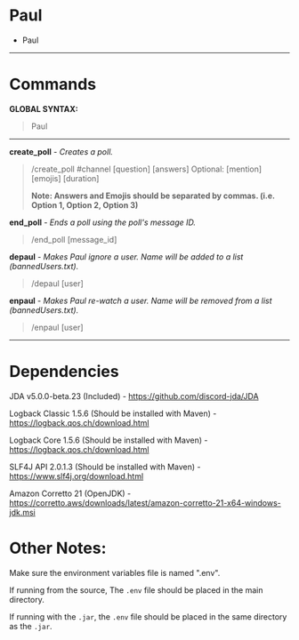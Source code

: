 # Paul
- Paul

---

# Commands
**GLOBAL SYNTAX:**
> Paul

---
**create_poll** - *Creates a poll.*
>/create_poll #channel [question] [answers] Optional: [mention] [emojis] [duration]
>
> **Note: Answers and Emojis should be separated by commas. (i.e. Option 1, Option 2, Option 3)**

**end_poll** - *Ends a poll using the poll's message ID.*
>/end_poll [message_id]

**depaul** - *Makes Paul ignore a user. Name will be added to a list (bannedUsers.txt).*
> /depaul [user]
>
**enpaul** - *Makes Paul re-watch a user. Name will be removed from a list (bannedUsers.txt).*
> /enpaul [user]
---

# Dependencies
JDA v5.0.0-beta.23 (Included) - https://github.com/discord-jda/JDA

Logback Classic 1.5.6 (Should be installed with Maven) - https://logback.qos.ch/download.html

Logback Core 1.5.6 (Should be installed with Maven) - https://logback.qos.ch/download.html

SLF4J API 2.0.1.3 (Should be installed with Maven) - https://www.slf4j.org/download.html

Amazon Corretto 21 (OpenJDK) - https://corretto.aws/downloads/latest/amazon-corretto-21-x64-windows-jdk.msi

# Other Notes:
Make sure the environment variables file is named ".env".

If running from the source, The `.env` file should be placed in the main directory.

If running with the `.jar`, the `.env` file should be placed in the same directory as the `.jar`.